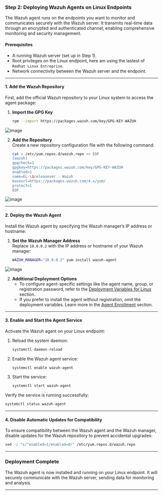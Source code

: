### **Step 2: Deploying Wazuh Agents on Linux Endpoints**

The Wazuh agent runs on the endpoints you want to monitor and communicates securely with the Wazuh server. It transmits real-time data through an encrypted and authenticated channel, enabling comprehensive monitoring and security management.

#### **Prerequisites**
- A running Wazuh server (set up in Step 1).
- Root privileges on the Linux endpoint, here am using the lastest of `Redhat Linux Entreprise`.
- Network connectivity between the Wazuh server and the endpoint.

---

#### **1. Add the Wazuh Repository**

First, add the official Wazuh repository to your Linux system to access the agent package:

1. **Import the GPG Key**  
   ```bash
   rpm --import https://packages.wazuh.com/key/GPG-KEY-WAZUH
   ```

![image](https://github.com/user-attachments/assets/5e5630ae-873e-4c93-abef-06578aebd9ac)

2. **Add the Repository**  
   Create a new repository configuration file with the following command:  
   ```bash
   cat > /etc/yum.repos.d/wazuh.repo << EOF
   [wazuh]
   gpgcheck=1
   gpgkey=https://packages.wazuh.com/key/GPG-KEY-WAZUH
   enabled=1
   name=EL-\$releasever - Wazuh
   baseurl=https://packages.wazuh.com/4.x/yum/
   protect=1
   EOF
   ```

![image](https://github.com/user-attachments/assets/5bed6ba1-45a8-4f34-86ab-5ab9f00e3ddd)

---

#### **2. Deploy the Wazuh Agent**

Install the Wazuh agent by specifying the Wazuh manager’s IP address or hostname:

1. **Set the Wazuh Manager Address**  
   Replace `10.0.0.2` with the IP address or hostname of your Wazuh manager:  
   ```bash
   WAZUH_MANAGER="10.0.0.2" yum install wazuh-agent
   ```
![image](https://github.com/user-attachments/assets/ad4e035f-66b2-494f-8084-d4a7a0f7086a)

2. **Additional Deployment Options**  
   - To configure agent-specific settings like the agent name, group, or registration password, refer to the                                                         [Deployment Variables for Linux](https://documentation.wazuh.com/) section.  
   - If you prefer to install the agent without registration, omit the deployment variables. Learn more in the [Agent Enrollment](https://documentation.wazuh.com/) section.

---

#### **3. Enable and Start the Agent Service**

Activate the Wazuh agent on your Linux endpoint:

1. Reload the system daemon:
   ```bash
   systemctl daemon-reload
   ```

2. Enable the Wazuh agent service:
   ```bash
   systemctl enable wazuh-agent
   ```

3. Start the service:
   ```bash
   systemctl start wazuh-agent
   ```

Verify the service is running successfully:
```bash
systemctl status wazuh-agent
```

---

#### **4. Disable Automatic Updates for Compatibility**

To ensure compatibility between the Wazuh agent and the Wazuh manager, disable updates for the Wazuh repository to prevent accidental upgrades:

```bash
sed -i "s/^enabled=1/enabled=0/" /etc/yum.repos.d/wazuh.repo
```

---

### **Deployment Complete**
The Wazuh agent is now installed and running on your Linux endpoint. It will securely communicate with the Wazuh server, sending data for monitoring and analysis.

---
